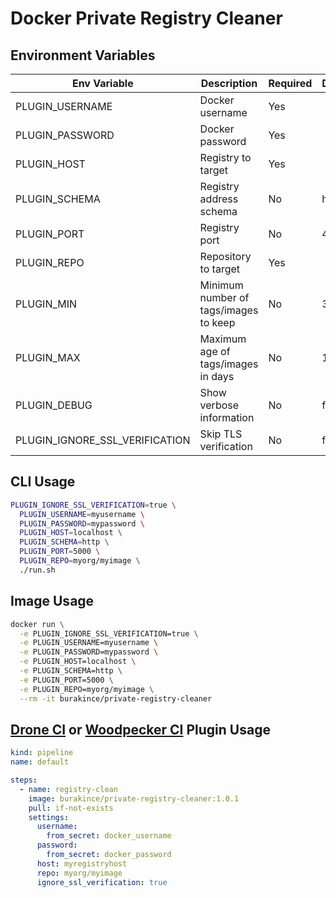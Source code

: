 # Docker Private Registry Cleaner

## Environment Variables

| Env Variable                   | Description                           | Required | Default |
| ------------------------------ | ------------------------------------- | -------- | ------- |
| PLUGIN_USERNAME                | Docker username                       | Yes      |         |
| PLUGIN_PASSWORD                | Docker password                       | Yes      |         |
| PLUGIN_HOST                    | Registry to target                    | Yes      |         |
| PLUGIN_SCHEMA                  | Registry address schema               | No       | https   |
| PLUGIN_PORT                    | Registry port                         | No       | 443     |
| PLUGIN_REPO                    | Repository to target                  | Yes      |         |
| PLUGIN_MIN                     | Minimum number of tags/images to keep | No       | 3       |
| PLUGIN_MAX                     | Maximum age of tags/images in days    | No       | 15      |
| PLUGIN_DEBUG                   | Show verbose information              | No       | false   |
| PLUGIN_IGNORE_SSL_VERIFICATION | Skip TLS verification                 | No       | false   |

## CLI Usage

```bash
PLUGIN_IGNORE_SSL_VERIFICATION=true \
  PLUGIN_USERNAME=myusername \
  PLUGIN_PASSWORD=mypassword \
  PLUGIN_HOST=localhost \
  PLUGIN_SCHEMA=http \
  PLUGIN_PORT=5000 \
  PLUGIN_REPO=myorg/myimage \
  ./run.sh
```

## Image Usage

```bash
docker run \
  -e PLUGIN_IGNORE_SSL_VERIFICATION=true \
  -e PLUGIN_USERNAME=myusername \
  -e PLUGIN_PASSWORD=mypassword \
  -e PLUGIN_HOST=localhost \
  -e PLUGIN_SCHEMA=http \
  -e PLUGIN_PORT=5000 \
  -e PLUGIN_REPO=myorg/myimage \
  --rm -it burakince/private-registry-cleaner
```

## [Drone CI](https://www.drone.io/) or [Woodpecker CI](https://woodpecker-ci.org/) Plugin Usage

```yaml
kind: pipeline
name: default

steps:
  - name: registry-clean
    image: burakince/private-registry-cleaner:1.0.1
    pull: if-not-exists
    settings:
      username:
        from_secret: docker_username
      password:
        from_secret: docker_password
      host: myregistryhost
      repo: myorg/myimage
      ignore_ssl_verification: true
```
